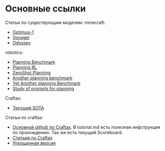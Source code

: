 # Основные ссылки
Статьи по существующим моделям:
minecraft:
- [Optimus-1](arxiv.org/abs/2408.03615)
- [Voyager](arxiv.org/abs/2305.16291)
- [Odyssey](arxiv.org/pdf/2407.15325)
  
robotics:
- [Planning Benchmark](arxiv.org/abs/2407.05047)
- [Planning RL](arxiv.org/abs/2405.01534)
- [ZeroShot Planning](arxiv.org/abs/2404.15190)
- [Another planning benchmark](arxiv.org/abs/2402.08178)
- [Yet Another planning Benchmark](arxiv.org/pdf/2312.06722)
- [Study of prompts for planning](openreview.net/pdf?id=JXngwwPMR5)

Craftax: 
- [Текущий SOTA](https://github.com/Reytuag/transformerXL_PPO_JAX?tab=readme-ov-file)

Статьи по craftax:
- [Основной github по Craftax](https://arxiv.org/pdf/2402.16801). В tutorial.md есть полезная инфструкция по прохождению. Так же есть текущий Scoreboard. 
- [Статьия по Craftax](https://arxiv.org/pdf/2402.16801)
- [Упрощенная версия](https://arxiv.org/pdf/2109.06780)